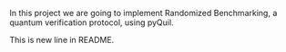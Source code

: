 
In this project we are going to implement Randomized Benchmarking, a quantum verification protocol, using pyQuil.

This is new line in README.